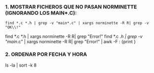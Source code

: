 ### 1. MOSTRAR FICHEROS QUE NO PASAN NORMINETTE (IGNORANDO LOS MAIN*.C):
~~~
find *.c *.h | grep -v "main*.c" | xargs norminette -R R| grep -v "OK\\!"
~~~
find *.c *.h |  xargs norminette -R R| grep  "Error\!"
find *.c *.h | grep -v "main*.c" | xargs norminette -R R| grep "Error\!" | awk -F : {print }


### 2. ORDENAR POR FECHA Y HORA
ls -la | sort -k 8
